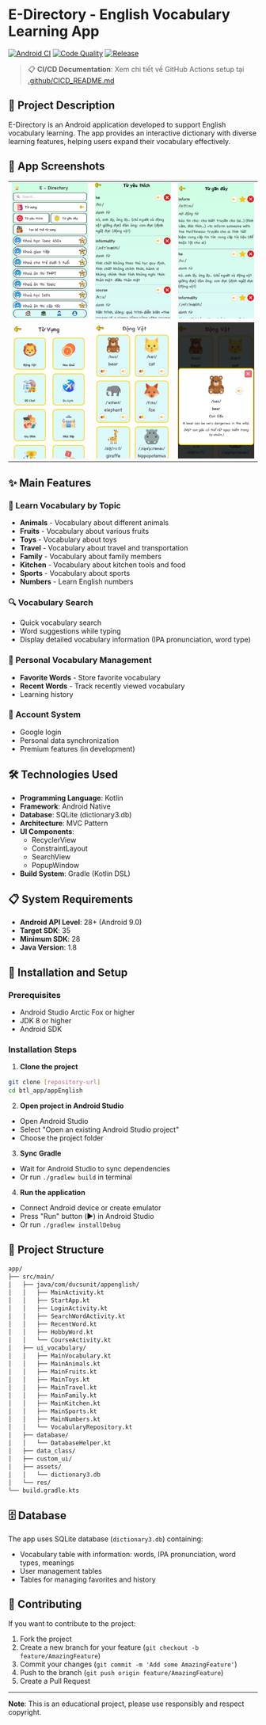# E-Directory - English Vocabulary Learning App

[![Android CI](https://github.com/YOUR_USERNAME/YOUR_REPOSITORY/actions/workflows/ci.yml/badge.svg)](https://github.com/YOUR_USERNAME/YOUR_REPOSITORY/actions/workflows/ci.yml)
[![Code Quality](https://github.com/YOUR_USERNAME/YOUR_REPOSITORY/actions/workflows/code-quality.yml/badge.svg)](https://github.com/YOUR_USERNAME/YOUR_REPOSITORY/actions/workflows/code-quality.yml)
[![Release](https://github.com/YOUR_USERNAME/YOUR_REPOSITORY/actions/workflows/release.yml/badge.svg)](https://github.com/YOUR_USERNAME/YOUR_REPOSITORY/releases/latest)

> 📋 **CI/CD Documentation**: Xem chi tiết về GitHub Actions setup tại [.github/CICD_README.md](.github/CICD_README.md)

<!-- Test -->

## 📱 Project Description

E-Directory is an Android application developed to support English vocabulary learning. The app provides an interactive dictionary with diverse learning features, helping users expand their vocabulary effectively.

## 📸 App Screenshots

<table>
  <tr>
    <td><img src="./screenshots/manhinhchinh.png" width="100%"/></td>
    <td><img src="./screenshots/tuyeuthich.png" width="100%"/></td>
    <td><img src="./screenshots/tuganday.png" width="100%"/></td>
  </tr>
  <tr>
    <td><img src="./screenshots/tuvung.png" width="100%"/></td>
    <td><img src="./screenshots/dongvat.png" width="100%"/></td>
    <td><img src="./screenshots/chitietdongvat.png" width="100%"/></td>
  </tr>
</table>


## ✨ Main Features

### 🎯 Learn Vocabulary by Topic

- **Animals** - Vocabulary about different animals
- **Fruits** - Vocabulary about various fruits
- **Toys** - Vocabulary about toys
- **Travel** - Vocabulary about travel and transportation
- **Family** - Vocabulary about family members
- **Kitchen** - Vocabulary about kitchen tools and food
- **Sports** - Vocabulary about sports
- **Numbers** - Learn English numbers

### 🔍 Vocabulary Search

- Quick vocabulary search
- Word suggestions while typing
- Display detailed vocabulary information (IPA pronunciation, word type)

### 💾 Personal Vocabulary Management

- **Favorite Words** - Store favorite vocabulary
- **Recent Words** - Track recently viewed vocabulary
- Learning history

### 👤 Account System

- Google login
- Personal data synchronization
- Premium features (in development)

## 🛠️ Technologies Used

- **Programming Language**: Kotlin
- **Framework**: Android Native
- **Database**: SQLite (dictionary3.db)
- **Architecture**: MVC Pattern
- **UI Components**:
  - RecyclerView
  - ConstraintLayout
  - SearchView
  - PopupWindow
- **Build System**: Gradle (Kotlin DSL)

## 📋 System Requirements

- **Android API Level**: 28+ (Android 9.0)
- **Target SDK**: 35
- **Minimum SDK**: 28
- **Java Version**: 1.8

## 🚀 Installation and Setup

### Prerequisites

- Android Studio Arctic Fox or higher
- JDK 8 or higher
- Android SDK

### Installation Steps

1. **Clone the project**

```bash
git clone [repository-url]
cd btl_app/appEnglish
```

2. **Open project in Android Studio**

- Open Android Studio
- Select "Open an existing Android Studio project"
- Choose the project folder

3. **Sync Gradle**

- Wait for Android Studio to sync dependencies
- Or run `./gradlew build` in terminal

4. **Run the application**

- Connect Android device or create emulator
- Press "Run" button (▶️) in Android Studio
- Or run `./gradlew installDebug`

## 📁 Project Structure

```
app/
├── src/main/
│   ├── java/com/ducsunit/appenglish/
│   │   ├── MainActivity.kt
│   │   ├── StartApp.kt
│   │   ├── LoginActivity.kt
│   │   ├── SearchWordActivity.kt
│   │   ├── RecentWord.kt
│   │   ├── HobbyWord.kt
│   │   └── CourseActivity.kt
│   ├── ui_vocabulary/
│   │   ├── MainVocabulary.kt
│   │   ├── MainAnimals.kt
│   │   ├── MainFruits.kt
│   │   ├── MainToys.kt
│   │   ├── MainTravel.kt
│   │   ├── MainFamily.kt
│   │   ├── MainKitchen.kt
│   │   ├── MainSports.kt
│   │   ├── MainNumbers.kt
│   │   └── VocabularyRepository.kt
│   ├── database/
│   │   └── DatabaseHelper.kt
│   ├── data_class/
│   ├── custom_ui/
│   ├── assets/
│   │   └── dictionary3.db
│   └── res/
└── build.gradle.kts
```

## 🗄️ Database

The app uses SQLite database (`dictionary3.db`) containing:

- Vocabulary table with information: words, IPA pronunciation, word types, meanings
- User management tables
- Tables for managing favorites and history

## 🤝 Contributing

If you want to contribute to the project:

1. Fork the project
2. Create a new branch for your feature (`git checkout -b feature/AmazingFeature`)
3. Commit your changes (`git commit -m 'Add some AmazingFeature'`)
4. Push to the branch (`git push origin feature/AmazingFeature`)
5. Create a Pull Request

---

**Note**: This is an educational project, please use responsibly and respect copyright.
